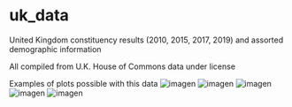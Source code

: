 # uk_data
United Kingdom constituency results (2010, 2015, 2017, 2019) and assorted demographic information

All compiled from U.K. House of Commons data under license

Examples of plots possible with this data
![imagen](https://github.com/matt-mohn/uk_data/assets/89479699/d942ef0c-1981-40ca-83e9-8e111d9693a0)
![imagen](https://github.com/matt-mohn/uk_data/assets/89479699/13476148-b5e5-4496-8422-004938b974dc)
![imagen](https://github.com/matt-mohn/uk_data/assets/89479699/f2324aa1-5997-47ed-a776-b70749b0940b)
![imagen](https://github.com/matt-mohn/uk_data/assets/89479699/87d01ed2-cedb-41a5-bd7e-1f01f83cc14a)
![imagen](https://github.com/matt-mohn/uk_data/assets/89479699/6d6ecde2-d8ef-48b6-be73-f18529f7314a)
